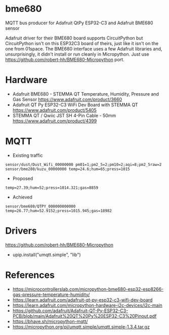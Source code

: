 # bme680
MQTT bus producer for Adafruit QtPy ESP32-C3 and Adafruit BME680 sensor 

Adafruit driver for their BME680 board supports CircuitPython but CircuitPython isn't on this ESP32C3 board of theirs, just like it isn't on the one from 01space. The BME680 interface uses a few Adafruit libraries and, unsurprisingly, it didn't install or run cleanly in Micropython.  Just use https://github.com/robert-hh/BME680-Micropython port.

# Hardware
- Adafruit BME680 - STEMMA QT Temperature, Humidity, Pressure and Gas Sensor https://www.adafruit.com/product/3660
- Adafruit QT Py ESP32-C3 WiFi Dev Board with STEMMA QT https://www.adafruit.com/product/5405
- STEMMA QT / Qwiic JST SH 4-Pin Cable - 50mm https://www.adafruit.com/product/4399

# MQTT

- Existing traffic
```
sensor/dust/Dust_Wifi_00000000 pm01=1;pm2_5=2;pm10=2;aqi=8;pm2_5raw=2
sensor/bme280/kuzu_00000000 temp=24.6;hum=65;press=1015
```

- Proposed
```
temp=27.39;hum=52;press=1014.321;gas=8859
``` 

- Achieved
```
sensor/bme680/QTPY_000000000000 temp=26.77;hum=52.9152;press=1015.945;gas=18982
```

# Drivers
https://github.com/robert-hh/BME680-Micropython
- upip.install("umqtt.simple", "lib")

# References
- https://microcontrollerslab.com/micropython-bme680-esp32-esp8266-gas-pressure-temperature-humidity/
- https://learn.adafruit.com/adafruit-qt-py-esp32-c3-wifi-dev-board
- https://learn.adafruit.com/micropython-hardware-i2c-devices/i2c-main
- https://github.com/adafruit/Adafruit-QT-Py-ESP32-C3-PCB/blob/main/Adafruit%20QT%20Py%20ESP32-C3%20Pinout.pdf
- https://bhave.sh/micropython-mqtt/
- https://micropython.org/pi/umqtt.simple/umqtt.simple-1.3.4.tar.gz

